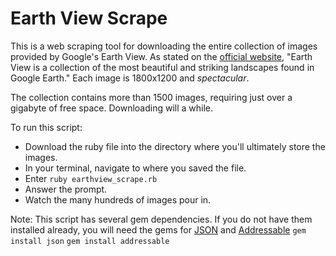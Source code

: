 # Earth View Scrape

This is a web scraping tool for downloading the entire collection of images provided by Google's Earth View. As stated on the [official website](https://earthview.withgoogle.com), "Earth View is a collection of the most beautiful and striking landscapes found in Google Earth." Each image is 1800x1200 and *spectacular*.

The collection contains more than 1500 images, requiring just over a gigabyte of free space. Downloading will a while.

To run this script: 
- Download the ruby file into the directory where you'll ultimately store the images.
- In your terminal, navigate to where you saved the file.
- Enter `ruby earthview_scrape.rb`
- Answer the prompt.
- Watch the many hundreds of images pour in.

Note: This script has several gem dependencies. If you do not have them installed already, you will need the gems for [JSON](https://rubygems.org/gems/json/) and [Addressable](https://rubygems.org/gems/addressable/)
`gem install json`
`gem install addressable`